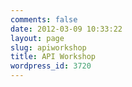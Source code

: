 ```yaml
---
comments: false
date: 2012-03-09 10:33:22
layout: page
slug: apiworkshop
title: API Workshop
wordpress_id: 3720
---
```




